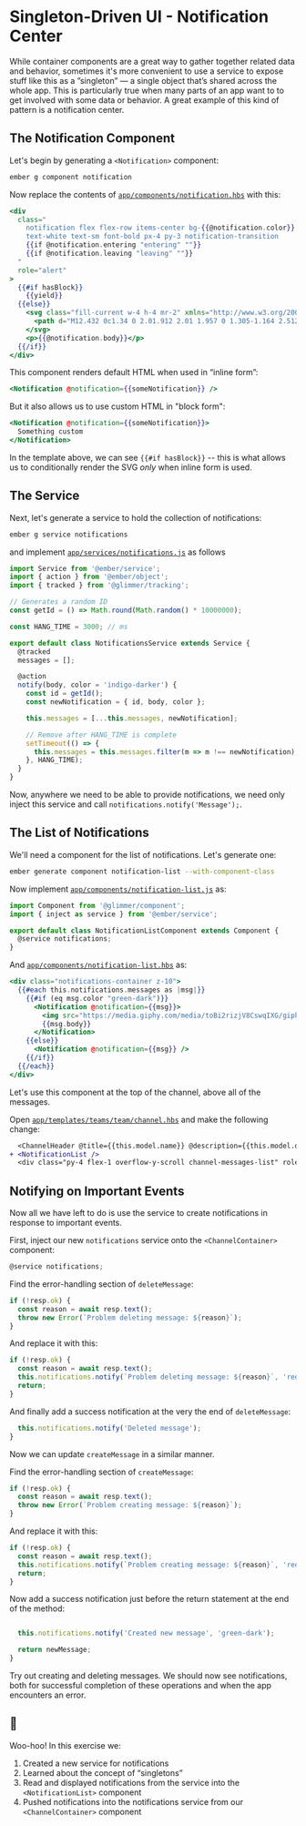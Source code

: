 # Singleton-Driven UI - Notification Center

While container components are a great way to gather together related data and behavior, sometimes it's more convenient to use a service to expose stuff like this as a ”singleton” — a single object that’s shared across the whole app. This is particularly true when many parts of an app want to to get involved with some data or behavior. A great example of this kind of pattern is a notification center.

## The Notification Component

Let's begin by generating a `<Notification>` component:

```sh
ember g component notification
```

Now replace the contents of [`app/components/notification.hbs`](../app/components/notification.hbs) with this:

```hbs
<div
  class="
    notification flex flex-row items-center bg-{{@notification.color}}
    text-white text-sm font-bold px-4 py-3 notification-transition
    {{if @notification.entering "entering" ""}}
    {{if @notification.leaving "leaving" ""}}
  "
  role="alert"
>
  {{#if hasBlock}}
    {{yield}}
  {{else}}
    <svg class="fill-current w-4 h-4 mr-2" xmlns="http://www.w3.org/2000/svg" viewBox="0 0 20 20">
      <path d="M12.432 0c1.34 0 2.01.912 2.01 1.957 0 1.305-1.164 2.512-2.679 2.512-1.269 0-2.009-.75-1.974-1.99C9.789 1.436 10.67 0 12.432 0zM8.309 20c-1.058 0-1.833-.652-1.093-3.524l1.214-5.092c.211-.814.246-1.141 0-1.141-.317 0-1.689.562-2.502 1.117l-.528-.88c2.572-2.186 5.531-3.467 6.801-3.467 1.057 0 1.233 1.273.705 3.23l-1.391 5.352c-.246.945-.141 1.271.106 1.271.317 0 1.357-.392 2.379-1.207l.6.814C12.098 19.02 9.365 20 8.309 20z" />
    </svg>
    <p>{{@notification.body}}</p>
  {{/if}}
</div>
```

This component renders default HTML when used in “inline form”:

```hbs
<Notification @notification={{someNotification}} />
```

But it also allows us to use custom HTML in "block form":

```hbs
<Notification @notification={{someNotification}}>
  Something custom
</Notification>
```

In the template above, we can see `{{#if hasBlock}}` -- this is what allows us to conditionally render the SVG _only_ when inline form is used.

## The Service

Next, let's generate a service to hold the collection of notifications:

```sh
ember g service notifications
```

and implement [`app/services/notifications.js`](../app/services/notifications.js) as follows

```js
import Service from '@ember/service';
import { action } from '@ember/object';
import { tracked } from '@glimmer/tracking';

// Generates a random ID
const getId = () => Math.round(Math.random() * 10000000);

const HANG_TIME = 3000; // ms

export default class NotificationsService extends Service {
  @tracked
  messages = [];

  @action
  notify(body, color = 'indigo-darker') {
    const id = getId();
    const newNotification = { id, body, color };

    this.messages = [...this.messages, newNotification];

    // Remove after HANG_TIME is complete
    setTimeout(() => {
      this.messages = this.messages.filter(m => m !== newNotification);
    }, HANG_TIME);
  }
}
```

Now, anywhere we need to be able to provide notifications, we need only inject this service and call `notifications.notify('Message');`.

## The List of Notifications

We'll need a component for the list of notifications. Let's generate one:

```sh
ember generate component notification-list --with-component-class
```

Now implement [`app/components/notification-list.js`](../app/components/notification-list.js) as:

```js
import Component from '@glimmer/component';
import { inject as service } from '@ember/service';

export default class NotificationListComponent extends Component {
  @service notifications;
}
```

And [`app/components/notification-list.hbs`](../app/components/notification-list.hbs) as:

```hbs
<div class="notifications-container z-10">
  {{#each this.notifications.messages as |msg|}}
    {{#if (eq msg.color "green-dark")}}
      <Notification @notification={{msg}}>
        <img src="https://media.giphy.com/media/toBi2rizjV8CswqIXG/giphy.gif" width="140" class="mr-20">
        {{msg.body}}
      </Notification>
    {{else}}
      <Notification @notification={{msg}} />
    {{/if}}
  {{/each}}
</div>
```

Let's use this component at the top of the channel, above all of the messages.

Open [`app/templates/teams/team/channel.hbs`](../app/templates/teams/team/channel.hbs) and make the following change:

```diff
  <ChannelHeader @title={{this.model.name}} @description={{this.model.description}} />
+ <NotificationList />
  <div class="py-4 flex-1 overflow-y-scroll channel-messages-list" role="list">
```

## Notifying on Important Events

Now all we have left to do is use the service to create notifications in response to important events.

First, inject our new `notifications` service onto the `<ChannelContainer>` component:

```js
@service notifications;
```

Find the error-handling section of `deleteMessage`:

```js
if (!resp.ok) {
  const reason = await resp.text();
  throw new Error(`Problem deleting message: ${reason}`);
}
```

And replace it with this:

```js
if (!resp.ok) {
  const reason = await resp.text();
  this.notifications.notify(`Problem deleting message: ${reason}`, 'red');
  return;
}
```

And finally add a success notification at the very the end of `deleteMessage`:

```js
  this.notifications.notify('Deleted message');
}
```

Now we can update `createMessage` in a similar manner.

Find the error-handling section of `createMessage`:

```js
if (!resp.ok) {
  const reason = await resp.text();
  throw new Error(`Problem creating message: ${reason}`);
}
```

And replace it with this:


```js
if (!resp.ok) {
  const reason = await resp.text();
  this.notifications.notify(`Problem creating message: ${reason}`, 'red');
  return;
}
```

Now add a success notification just before the return statement at the end of the method:

```js

  this.notifications.notify('Created new message', 'green-dark');

  return newMessage;
}
```

Try out creating and deleting messages. We should now see notifications, both for successful completion of these operations and when the app encounters an error.

## 🙌

Woo-hoo! In this exercise we:

1. Created a new service for notifications
2. Learned about the concept of “singletons”
3. Read and displayed notifications from the service into the `<NotificationList>` component 
4. Pushed notifications into the notifications service from our `<ChannelContainer>` component
